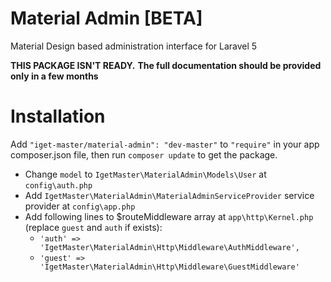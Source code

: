 # Material Admin [BETA]
Material Design based administration interface for Laravel 5

**THIS PACKAGE ISN'T READY.**
**The full documentation should be provided only in a few months**


# Installation

Add `"iget-master/material-admin": "dev-master"` to `"require"` in your app composer.json file, then run `composer update` to get the package.

* Change `model` to `IgetMaster\MaterialAdmin\Models\User` at `config\auth.php`
* Add `IgetMaster\MaterialAdmin\MaterialAdminServiceProvider` service provider at `config\app.php`
* Add following lines to $routeMiddleware array at `app\http\Kernel.php` (replace `guest` and `auth` if exists):
  * `'auth' => 'IgetMaster\MaterialAdmin\Http\Middleware\AuthMiddleware',`
  * `'guest' => 'IgetMaster\MaterialAdmin\Http\Middleware\GuestMiddleware'`


